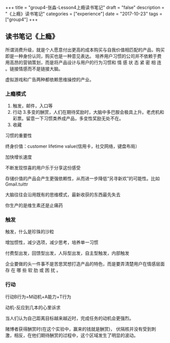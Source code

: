 +++
title = "group4-张淼-Lesson4上瘾读书笔记"
draft = "false"
description = "《上瘾》读书笔记"
categories = ["experience"]
date = "2017-10-23"
tags =["group4"]
+++

## 读书笔记《上瘾》
所谓消费升级，就是个人愿意付出更高的成本购买与自我价值相匹配的产品，购买即是一种身份认同，购买也是一种意见表达。
培养用户习惯的公司并不依赖于费用高昂的营销策划，而是将产品设计与用户的行为习惯和 情 感 状 态 紧 密 相 连 。链接情感而不是链接大脑。

虚拟游戏和广告两种都依赖思维操控的产业。

### 上瘾模式
1. 触发，邮件，入口等
2. 行动
3.多变的酬赏，人们在期待奖励时，大脑中多巴胺会极具上升。老虎机和彩票。留意一下习惯类养成产品，多变性奖励无处不在。
4. 收藏

习惯的重要性

终身价值：customer lifetime value(信用卡，社交网络，键盘布局）

加快增长速度

不断发现惊喜的用户乐于分享这份感受

存储价值的产品会产生更强依赖性，从而进一步降低“另寻新欢”的可能性。比如Gmail.tuittr

大脑往往会沿用既有的思维模式，最新收获的东西最先失去

你生产的是维生素还是止痛药

### 触发
触发，什么是珍珠的沙粒

增加惯性，减少选项，减少思考，培养单一习惯

付费型出发，回馈型出发，人际型出发，自主型触发，内部触发

企业要做的头一件事不是苦思冥想打造产品的特色，而是要弄清楚用户在情感层面存 在 哪 些 软 肋 或 困 扰 。

### 行动
行动B行为=M动机+A能力+T行为

动机-反应到几本的心里诉求

当人们认为自己距离目标越来越近时，完成任务的动机会更强烈。

赌博者获得酬赏时(在这个实验中，赢来的钱就是酬赏)， 伏隔核并没有受到刺激，相反，在他们期待酬赏的过程中，这个区域发生了明显的波动。
